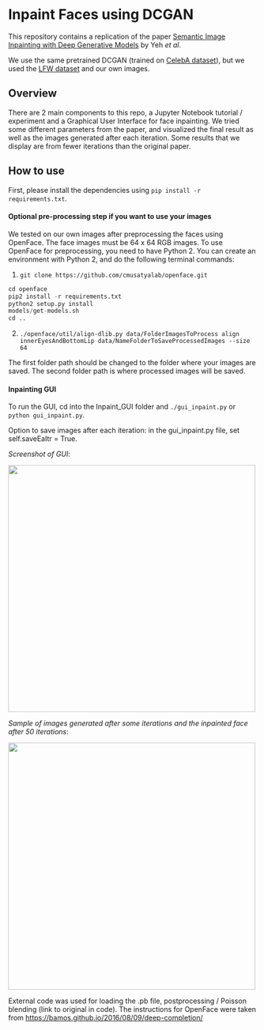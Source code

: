 # Inpaint Faces using DCGAN
This repository contains a replication of the paper [Semantic Image Inpainting with Deep Generative Models](https://arxiv.org/pdf/1607.07539.pdf) by Yeh _et al_.

We use the same pretrained DCGAN (trained on [CelebA dataset](http://mmlab.ie.cuhk.edu.hk/projects/CelebA.html)), but we used the [LFW dataset](http://vis-www.cs.umass.edu/lfw/) and our own images.

## Overview
There are 2 main components to this repo, a Jupyter Notebook tutorial / experiment and a Graphical User Interface for face inpainting. We tried some different parameters from the paper, and visualized the final result as well as the images generated after each iteration. Some results that we display are from fewer iterations than the original paper.


## How to use
First, please install the dependencies using `pip install -r requirements.txt`.

#### Optional pre-processing step if you want to use your images
We tested on our own images after preprocessing the faces using OpenFace. The face images must be 64 x 64 RGB images.
To use OpenFace for preprocessing, you need to have Python 2. You can create an environment with Python 2, and do the following terminal commands:

1. `git clone https://github.com/cmusatyalab/openface.git`

```python
cd openface
pip2 install -r requirements.txt
python2 setup.py install
models/get-models.sh
cd ..
```


2. `./openface/util/align-dlib.py data/FolderImagesToProcess align innerEyesAndBottomLip data/NameFolderToSaveProcessedImages --size 64`

The first folder path should be changed to the folder where your images are saved. The second folder path is where processed images will be saved.


#### Inpainting GUI
To run the GUI, cd into the Inpaint_GUI folder and `./gui_inpaint.py` or `python gui_inpaint.py`.

Option to save images after each iteration: in the gui_inpaint.py file, set self.saveEaItr = True.



*Screenshot of GUI*:

<img src="https://github.com/nlune/DCGAN-Face-Inpainting/blob/master/src/display_images/gui_screenshot.png" width="500"/>



*Sample of images generated after some iterations and the inpainted face after 50 iterations*:

<img src="https://github.com/nlune/DCGAN-Face-Inpainting/blob/master/src/display_images/traverse_manifold.png" width="500"/>



External code was used for loading the .pb file, postprocessing / Poisson blending (link to original in code). The instructions for OpenFace were taken from https://bamos.github.io/2016/08/09/deep-completion/
